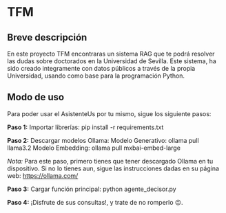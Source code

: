 # TFM

## Breve descripción
En este proyecto TFM encontraras un sistema RAG que te podrá resolver las dudas sobre doctorados en la Universidad de Sevilla. Este sistema, ha sido creado integramente con datos públicos a través de la propia Universidad, usando como base para la programación Python.

## Modo de uso
Para poder usar el AsistenteUs por tu mismo, sigue los siguiente pasos:

**Paso 1:** Importar librerías:
pip install -r requirements.txt

**Paso 2:** Descargar modelos Ollama:
Modelo Generativo: ollama pull llama3.2
Modelo Embedding: ollama pull mxbai-embed-large

*Nota:* Para este paso, primero tienes que tener descargado Ollama en tu dispositivo. Si no lo tienes aun, sigue las instrucciones dadas en su página web: https://ollama.com/


**Paso 3:** Cargar función principal:
python agente_decisor.py

**Paso 4:** ¡Disfrute de sus consultas!, y trate de no romperlo 😉.
